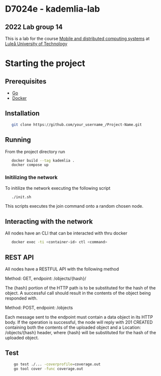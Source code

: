 # D7024e - kademlia-lab
## 2022 Lab group 14 
This is a lab for the course [Mobile and distributed computing systems](https://www.ltu.se/edu/course/D70/D7024E/D7024E-Mobila-och-distribuerade-datorsystem-1.67844) at [Luleå University of Technology](https://www.ltu.se/)

# Starting the project
## Prerequisites
* [Go](https://go.dev/)
* [Docker](https://www.docker.com/)

## Installation
```sh
   git clone https://github.com/your_username_/Project-Name.git
   ```
## Running
From the project directory run

```sh
   docker build --tag kademlia .
   docker compose up
   ```
### Initilizing the network
To initilize the network executing the following script
```sh
   ./init.sh
   ```
This scripts executes the join command onto a random chosen node.

## Interacting with the network
All nodes have an CLI that can be interacted with thru docker 
```sh
   docker exec -ti <container-id> ctl <command>
   ```
## REST API
All nodes have a RESTFUL API with the following method

Method: GET, endpoint: /objects/{hash}/

The {hash} portion of the HTTP path is to be substituted for the hash of the object. A successful call should result in the contents of the object being responded with.

Method: POST, endpoint: /objects

Each message sent to the endpoint must contain a data object in its HTTP body. If the operation is successful, the node will reply with 201 CREATED containing both the contents of the uploaded object and a Location: /objects/{hash} header, where {hash} will be substituted for the hash of the uploaded object.

## Test
```sh
    go test ./... -coverprofile=coverage.out
    go tool cover -func coverage.out
   ```
